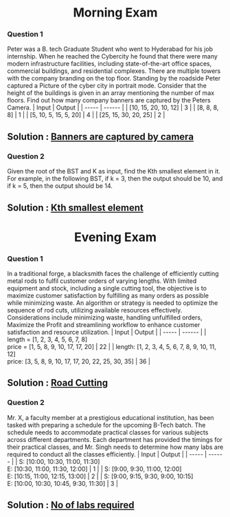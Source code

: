 <h1 align="center">Morning Exam</h1>

<h3>Question 1</h3>
Peter was a B. tech Graduate Student who went to Hyderabad for his job internship. When he reached the Cybercity he found that there were many modern infrastructure facilities, including state-of-the-art office spaces, commercial buildings, and residential complexes. There are multiple towers with the company branding on the top floor. Standing by the roadside Peter captured a Picture of the cyber city in portrait mode. Consider that the height of the buildings is given in an array mentioning the number of max floors. Find out how many company banners are captured by the Peters Camera.  
| Input | Output |
| ----- | ------ |
| [10, 15, 20, 10, 12] | 3 |
| [8, 8, 8, 8] | 1 |
| [5, 10, 5, 15, 5, 20] | 4 |
| [25, 15, 30, 20, 25] | 2 |

## Solution : [Banners are captured by camera](./Banners%20are%20captured%20by%20camera.py)

<h3>Question 2</h3>
Given the root of the BST and K as input, find the Kth smallest element in it.
For example, in the following BST, if k = 3, then the output should be 10, and if k = 5, then the output should be 14.

## Solution : [Kth smallest element](https://github.com/ravardh/GIETU_SuperCoderBatch2/blob/SatyaSandeep_21CSE216/Kth%20smallest%20element.py)

<h1 align="center">Evening Exam</h1>

<h3>Question 1</h3>
In a traditional forge, a blacksmith faces the challenge of efficiently cutting metal rods to fulfil customer orders of varying lengths. With limited equipment and stock, including a single cutting tool, the objective is to maximize customer satisfaction by fulfilling as many orders as possible while minimizing waste. An algorithm or strategy is needed to optimize the sequence of rod cuts, utilizing available resources effectively. Considerations include minimizing waste, handling unfulfilled orders, Maximize the Profit and streamlining workflow to enhance customer satisfaction and resource utilization.
| Input | Output |
| ----- | ------ |
| length = [1, 2, 3, 4, 5, 6, 7, 8] <br> price = [1, 5, 8, 9, 10, 17, 17, 20] | 22 |
| length: [1, 2, 3, 4, 5, 6, 7, 8, 9, 10, 11, 12] <br> price:  [3, 5, 8, 9, 10, 17, 17, 20, 22, 25, 30, 35] | 36 |

## Solution : [Road Cutting](https://github.com/ravardh/GIETU_SuperCoderBatch2/blob/SatyaSandeep_21CSE216/Road%20Cutting.py)

<h3>Question 2</h3>
Mr. X, a faculty member at a prestigious educational institution, has been tasked with preparing a schedule for the upcoming B-Tech batch. The schedule needs to accommodate practical classes for various subjects across different departments. Each department has provided the timings for their practical classes, and Mr. Singh needs to determine how many labs are required to conduct all the classes efficiently.
| Input | Output |
| ----- | ------ |
| S: [10:00, 10:30, 11:00, 11:30] <br> E: [10:30, 11:00, 11:30, 12:00] | 1 |
| S: [9:00, 9:30, 11:00, 12:00] <br> E: [10:15, 11:00, 12:15, 13:00] | 2 |
| S: [9:00, 9:15, 9:30, 9:00, 10:15] <br> E: [10:00, 10:30, 10:45, 9:30, 11:30] | 3 |

## Solution : [No of labs required](https://github.com/ravardh/GIETU_SuperCoderBatch2/blob/SatyaSandeep_21CSE216/No%20of%20labs%20required.py)
